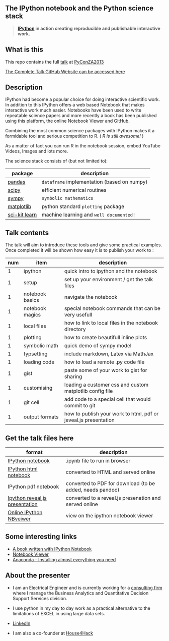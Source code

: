The IPython notebook and the Python science stack
---

> **[IPython](http://ipython.org/) in action creating reproducible and publishable interactive work.**

What is this
------

This repo contains the full [talk](http://za.pycon.org/talks/10/) at [PyConZA2013](http://za.pycon.org/)

[The Complete Talk GitHub Website can be accessed here][6]

Description
-------------
IPython had become a popular choice for doing interactive scientific work. 
In addition to this IPython offers a web based Notebook that makes interactive work much easier.
Notebooks have been used to write repeatable science papers and more recently a book has been published using this platform, the online Notebook Viewer and GitHub.

Combining the most common science packages with IPython makes it a formidable tool and serious competition to R. ( _R is still awesome!_ )

As a matter of fact you can run R in the notebook session, embed YouTube Videos, Images and lots more.

The science stack consists of (but not limited to):

package  |  description
---  |  ---
[pandas][1]  |  `dataframe` implementation (based on numpy)
[scipy][2]  |  efficient numerical routines
[sympy][3]  |  `symbolic mathematics`
[matplotlib][4]  |  python standard `plotting` package
[sci-kit learn][5] | machine learning and `well documented!`

Talk contents
--------
The talk will aim to introduce these tools and give some practical examples. Once completed it will be shown how easy it is to publish your work to :

num | item   | description
------ | ---- |  -------
1  | ipython | quick intro to ipython and the notebook
1  | setup  | set up your environment / get the talk files
1  | notebook basics | navigate the notebook
1  | notebook magics | special notebook commands that can be very usefull
1  | local files | how to link to local files in the notebook directory
1  | plotting	| how to create beautifull inline plots
1  | symbolic math | quick demo of sympy model
1  | typsetting | include markdown, Latex via MathJax
1  | loading code | how to load a remote .py code file
1  | gist         | paste some of your work to gist for sharing
1  | customising | loading a customer css and custom matplotlib config file
1  | git cell    | add code to a special cell that would commit to git
1  | output formats | how to publish your work to html, pdf or jeveal.js presentation


Get the talk files here
------
format  | description
------- | ------------
[IPython notebook](https://github.com/Tooblippe/zapycon2013_ipython_science/blob/master/src/pycon13_ipython.ipynb)  |  .ipynb file to run in browser
[IPython html notebook](http://htmlpreview.github.io/?https://github.com/Tooblippe/zapycon2013_ipython_science/blob/master/src/pycon13_ipython.html) | converted to HTML and served online
IPython pdf notebook  | converted to PDF for download (to be added, needs pandoc)
[Ipython reveal.js presentation](http://htmlpreview.github.io/?https://github.com/Tooblippe/zapycon2013_ipython_science/blob/master/src/pycon13_ipython.slides.html#/) | converted to a reveal.js presenation and served online
[Online IPython NBveiwer](http://nbviewer.ipython.org/urls/raw.github.com/Tooblippe/zapycon2013_ipython_science/master/src/pycon13_ipython.ipynb)  | view on the ipython notebook viewer


Some interesting links
-----------------------
* [A book written with IPython Notebook][7]
* [Notebook Viewer][8]
* [Anaconda - Installing almost everything you need][9]


About the presenter
----------
* I am an Electrical Engineer and is currently working for a [consulting firm][10] where I manage the Business Analytics and Quantitative Decision Support Services division.
* I use python in my day to day work as a practical alternative to the limitations of EXCEL in using large data sets.
* [LinkedIn][11]
* I am also a co-founder at [House4Hack][12]



  [1]: http://pandas.pydata.org/
  [2]: http://www.scipy.org/
  [3]: http://sympy.org/en/index.html
  [4]: http://matplotlib.org/
  [5]: http://scikit-learn.org/
  [6]: http://tooblippe.github.io/zapycon2013_ipython_science
  [7]: http://camdavidsonpilon.github.io/Probabilistic-Programming-and-Bayesian-Methods-for-Hackers/
  [8]: http://nbviewer.ipython.org/
  [9]: http://www.continuum.io/downloads
  [10]: http://www.eon.co.za/index.php/our-services-main/our-services/business-analytics
  [11]: http://www.linkedin.com/in/tobienortje
  [12]: House4Hack%5D%28http://www.house4hack.co.za/